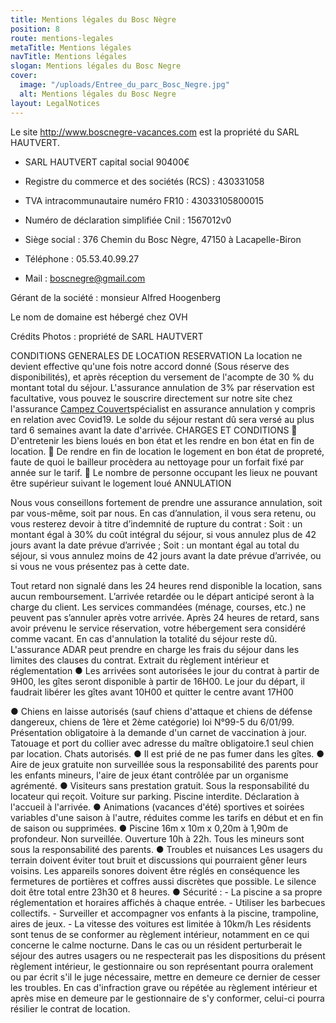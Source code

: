 ```yaml
---
title: Mentions légales du Bosc Nègre
position: 8
route: mentions-legales
metaTitle: Mentions légales
navTitle: Mentions légales
slogan: Mentions légales du Bosc Negre
cover:
  image: "/uploads/Entree_du_parc_Bosc_Negre.jpg"
  alt: Mentions légales du Bosc Negre
layout: LegalNotices
---
```


Le site http://www.boscnegre-vacances.com est la propriété du SARL HAUTVERT.

- SARL HAUTVERT capital social 90400€

- Registre du commerce et des sociétés (RCS) : 430331058

- TVA intracommunautaire numéro FR10 : 43033105800015

- Numéro de déclaration simplifiée Cnil : 1567012v0

- Siège social : 376 Chemin du Bosc Nègre, 47150 à Lacapelle-Biron

- Téléphone : 05.53.40.99.27

- Mail : boscnegre@gmail.com

Gérant de la société : monsieur Alfred Hoogenberg

Le nom de domaine est hébergé chez OVH

Crédits Photos : propriété de SARL HAUTVERT

CONDITIONS GENERALES DE LOCATION RESERVATION
La location ne devient effective qu'une fois notre accord donné (Sous réserve des disponibilités), et après réception du versement de l'acompte de 30 % du montant total du séjour. L'assurance annulation de 3% par réservation est facultative, vous pouvez le souscrire directement sur notre site chez l'assurance [Campez Couvert](https://www.souscription.safebooking.com/bosc-negre/)spécialist en assurance annulation y compris en relation avec Covid19. Le solde du séjour restant dû sera versé au plus tard 6 semaines avant la date d'arrivée.
CHARGES ET CONDITIONS
 D'entretenir les biens loués en bon état et les rendre en bon état en fin de location.
 De rendre en fin de location le logement en bon état de propreté, faute de quoi le bailleur procèdera au nettoyage pour un forfait fixé par année sur le tarif.
 Le nombre de personne occupant les lieux ne pouvant être supérieur suivant le logement loué
ANNULATION

Nous vous conseillons fortement de prendre une assurance annulation, soit par vous-même, soit par nous.
En cas d’annulation, il vous sera retenu, ou vous resterez devoir à titre d’indemnité de rupture du contrat :
Soit : un montant égal à 30% du coût intégral du séjour, si vous annulez plus de 42 jours avant la date prévue d’arrivée ;
Soit : un montant égal au total du séjour, si vous annulez moins de 42 jours avant la date prévue d’arrivée, ou si vous ne vous présentez pas à cette date.

Tout retard non signalé dans les 24 heures rend disponible la location, sans aucun remboursement. L’arrivée retardée ou le départ anticipé seront à la charge du client. Les services commandées (ménage, courses, etc.) ne peuvent pas s’annuler après votre arrivée.
Après 24 heures de retard, sans avoir prévenu le service réservation, votre hébergement sera considéré comme vacant.
En cas d'annulation la totalité du séjour reste dû. L'assurance ADAR peut prendre en charge les frais du séjour dans les limites des clauses du contrat.
Extrait du règlement intérieur et réglementation
● Les arrivées sont autorisées le jour du contrat à partir de 9H00, les gîtes seront disponible à partir de 16H00.
Le jour du départ, il faudrait libérer les gîtes avant 10H00 et quitter le centre avant 17H00

● Chiens en laisse autorisés (sauf chiens d'attaque et chiens de défense dangereux, chiens de 1ère et 2ème catégorie) loi N°99-5 du 6/01/99. Présentation obligatoire à la demande d'un carnet de vaccination à jour. Tatouage
et port du collier avec adresse du maître obligatoire.1 seul chien par location. Chats autorisés.
● Il est prié de ne pas fumer dans les gîtes.
● Aire de jeux gratuite non surveillée sous la responsabilité des parents pour les enfants mineurs, l'aire de jeux étant contrôlée par un organisme agrémenté.
● Visiteurs sans prestation gratuit. Sous la responsabilité du locateur qui reçoit. Voiture sur parking. Piscine interdite. Déclaration à l'accueil à l'arrivée.
● Animations (vacances d'été) sportives et soirées variables d'une saison à l'autre, réduites comme les tarifs en début et en fin de saison ou supprimées.
● Piscine 16m x 10m x 0,20m à 1,90m de profondeur. Non surveillée. Ouverture 10h à 22h. Tous les mineurs sont sous la responsabilité des parents.
● Troubles et nuisances
Les usagers du terrain doivent éviter tout bruit et discussions qui pourraient gêner leurs voisins.
Les appareils sonores doivent être réglés en conséquence les fermetures de portières et coffres aussi discrètes que possible. Le silence doit être total entre 23h30 et 8 heures.
● Sécurité : - La piscine a sa propre réglementation et horaires affichés à chaque entrée. - Utiliser les barbecues collectifs. - Surveiller et accompagner vos enfants à la piscine, trampoline, aires de jeux. - La vitesse des voitures est limitée à 10km/h
Les résidents sont tenus de se conformer au règlement intérieur, notamment en ce qui concerne le calme nocturne. Dans le cas ou un résident perturberait le séjour des autres usagers ou ne respecterait pas les dispositions du présent règlement intérieur, le gestionnaire ou son représentant pourra oralement ou par écrit s'il le juge nécessaire, mettre en demeure ce dernier de cesser les troubles. En cas d'infraction grave ou répétée au règlement intérieur et après mise en demeure par le gestionnaire de s'y conformer, celui-ci pourra résilier le contrat de location.
